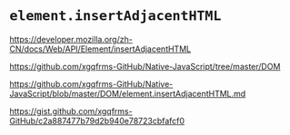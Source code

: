 # `element.insertAdjacentHTML`



https://developer.mozilla.org/zh-CN/docs/Web/API/Element/insertAdjacentHTML


https://github.com/xgqfrms-GitHub/Native-JavaScript/tree/master/DOM

https://github.com/xgqfrms-GitHub/Native-JavaScript/blob/master/DOM/element.insertAdjacentHTML.md


https://gist.github.com/xgqfrms-GitHub/c2a887477b79d2b940e78723cbfafcf0



